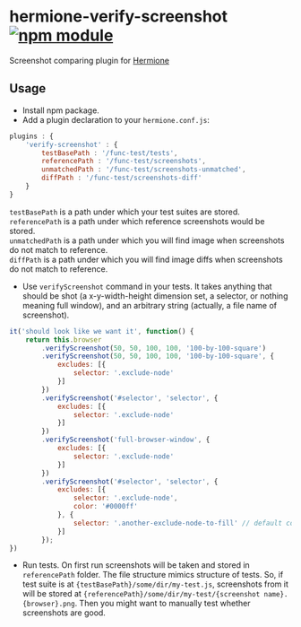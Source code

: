 # hermione-verify-screenshot [![npm module](https://img.shields.io/npm/v/hermione-verify-screenshot.svg?style=flat)](https://www.npmjs.com/package/hermione-verify-screenshot)

Screenshot comparing plugin for [Hermione](https://github.com/gemini-testing/hermione)

## Usage

- Install npm package.
- Add a plugin declaration to your `hermione.conf.js`:

````js
plugins : {
    'verify-screenshot' : {
        testBasePath : '/func-test/tests',
        referencePath : '/func-test/screenshots',
        unmatchedPath : '/func-test/screenshots-unmatched',
        diffPath : '/func-test/screenshots-diff'
    }
}
````
`testBasePath` is a path under which your test suites are stored.<br>
`referencePath` is a path under which reference screenshots would be stored.<br>
`unmatchedPath` is a path under which you will find image when screenshots do not match to reference.<br>
`diffPath` is a path under which you will find image diffs when screenshots do not match to reference.

- Use `verifyScreenshot` command in your tests. It takes anything that should be shot (a x-y-width-height dimension set, a selector, or nothing meaning full window), and an arbitrary string (actually, a file name of screenshot).

````js
it('should look like we want it', function() {
    return this.browser
        .verifyScreenshot(50, 50, 100, 100, '100-by-100-square')
        .verifyScreenshot(50, 50, 100, 100, '100-by-100-square', {
            excludes: [{
                selector: '.exclude-node'
            }]
        })
        .verifyScreenshot('#selector', 'selector', {
            excludes: [{
                selector: '.exclude-node'
            }]
        })
        .verifyScreenshot('full-browser-window', {
            excludes: [{
                selector: '.exclude-node'
            }]
        })
        .verifyScreenshot('#selector', 'selector', {
            excludes: [{
                selector: '.exclude-node',
                color: '#0000ff'
            }, {
                selector: '.another-exclude-node-to-fill' // default color is #ff0000
            }]
        });
})
````

- Run tests. On first run screenshots will be taken and stored in `referencePath` folder. The file structure mimics structure of tests. So, if test suite is at `{testBasePath}/some/dir/my-test.js`, screenshots from it will be stored at `{referencePath}/some/dir/my-test/{screenshot name}.{browser}.png`. Then you might want to manually test whether screenshots are good.
